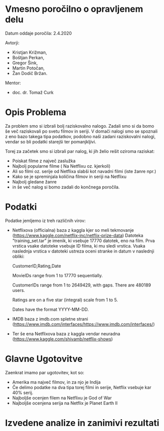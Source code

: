 # Vmesno poročilno o opravljenem delu

Datum oddaje poročila: 2.4.2020

Avtorji:
- Kristjan Križman, 
- Boštjan Perkan, 
- Gregor Šink, 
- Martin Potočan,
- Žan Dodič Bržan.

Mentor:
- doc. dr. Tomaž Curk


# Opis Problema

Za problem smo si izbrali bolj raziskovalno nalogo. Zadali smo si da bomo še več raziskovali po svetu filmov in seriji. V domači nalogi smo se spoznali z eno bazo takega tipa podatkov, podobno naši zadani raziskovalni nalogi, vendar so bli podatki starejši ter pomanjkljivi.

Torej za začetek smo si izbrali par nalog, ki jih želio rešit oziroma raziskat:
- Poiskat filme z največ zaslužka
- Najbolj popularne filme ( Na Netflixu oz. kjerkoli)
- Ali so filmi oz. serije od Netflixa slabši kot navadni filmi (iste žanre npr.)
- Kako se je spreminjala količina filmov in seriji na Netflixu
- Najbolj gledane žanre
- in še več nalog si bomo zadali do končnega poročila.

# Podatki

Podatke jemljemo iz treh različnih virov:

- Netflixova (officialna) baza z kaggla kjer so meli tekmovanje (https://www.kaggle.com/netflix-inc/netflix-prize-data)
Datoteka "training_set.tar" je imenik, ki vsebuje 17770 datotek, eno
na film. Prva vrstica vsake datoteke vsebuje ID filma, ki mu sledi vrstica.
Vsaka naslednja vrstica v datoteki ustreza oceni stranke in datum v naslednji obliki:

    CustomerID,Rating,Date

    MovieIDs range from 1 to 17770 sequentially.
    
    CustomerIDs range from 1 to 2649429, with gaps. There are 480189 users.
    
    Ratings are on a five star (integral) scale from 1 to 5.
    
    Dates have the format YYYY-MM-DD.

- IMDB baza z imdb.com spletne strani (https://www.imdb.com/interfaces/https://www.imdb.com/interfaces/)

- Ter še ena Netflixova baza z kaggla vendar neuradna (https://www.kaggle.com/shivamb/netflix-shows)

# Glavne Ugotovitve

Zaenkrat imamo par ugotovitev, kot so:
 - Amerika ma največ filmov, in za njo je Indija
 - Če delimo podatke na dva tipa torej filmi in serije, Netflix vsebuje kar 40% serij.
 - Najboljše ocenjen filem na Netflixu je God of War
 - Najboljše ocenjena serija na Netflix je Planet Earth II

# Izvedene analize in zanimivi rezultati






